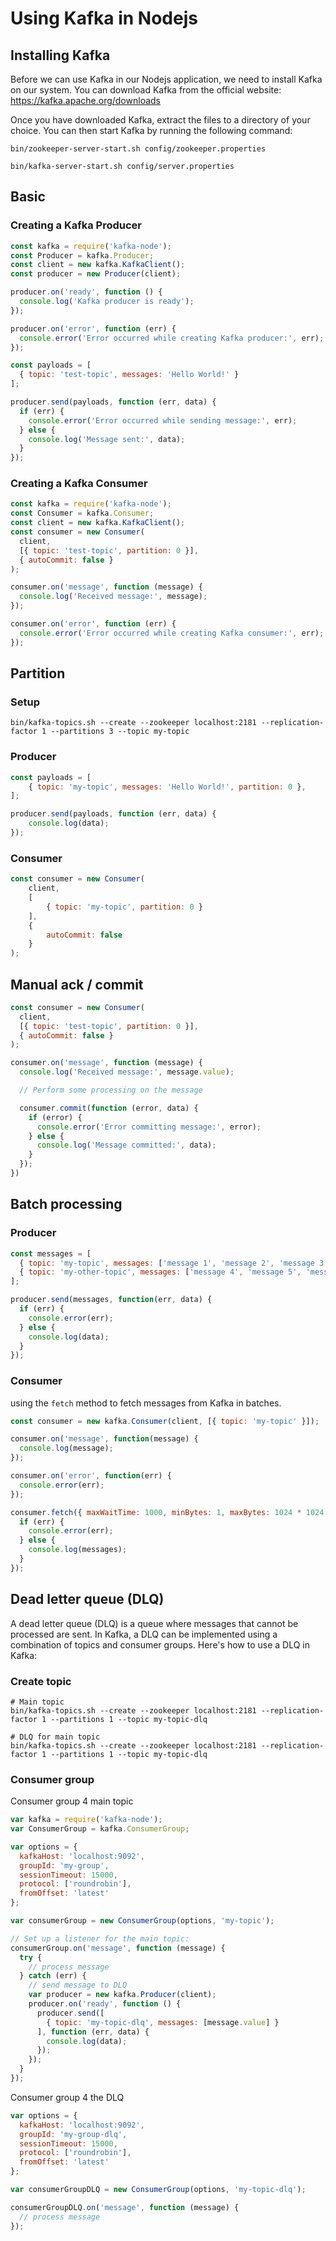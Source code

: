 # Using Kafka in Nodejs

## Installing Kafka

Before we can use Kafka in our Nodejs application, we need to install Kafka on our system. You can download Kafka from the official website: https://kafka.apache.org/downloads

Once you have downloaded Kafka, extract the files to a directory of your choice. You can then start Kafka by running the following command:

```
bin/zookeeper-server-start.sh config/zookeeper.properties

bin/kafka-server-start.sh config/server.properties
```
## Basic
### Creating a Kafka Producer

```js
const kafka = require('kafka-node');
const Producer = kafka.Producer;
const client = new kafka.KafkaClient();
const producer = new Producer(client);

producer.on('ready', function () {
  console.log('Kafka producer is ready');
});

producer.on('error', function (err) {
  console.error('Error occurred while creating Kafka producer:', err);
});

const payloads = [
  { topic: 'test-topic', messages: 'Hello World!' }
];

producer.send(payloads, function (err, data) {
  if (err) {
    console.error('Error occurred while sending message:', err);
  } else {
    console.log('Message sent:', data);
  }
});
```

### Creating a Kafka Consumer

```js
const kafka = require('kafka-node');
const Consumer = kafka.Consumer;
const client = new kafka.KafkaClient();
const consumer = new Consumer(
  client,
  [{ topic: 'test-topic', partition: 0 }],
  { autoCommit: false }
);

consumer.on('message', function (message) {
  console.log('Received message:', message);
});

consumer.on('error', function (err) {
  console.error('Error occurred while creating Kafka consumer:', err);
});
```

## Partition

### Setup
```
bin/kafka-topics.sh --create --zookeeper localhost:2181 --replication-factor 1 --partitions 3 --topic my-topic
```

### Producer
```js
const payloads = [
    { topic: 'my-topic', messages: 'Hello World!', partition: 0 },
];

producer.send(payloads, function (err, data) {
    console.log(data);
});
```

### Consumer
```js
const consumer = new Consumer(
    client,
    [
        { topic: 'my-topic', partition: 0 }
    ],
    {
        autoCommit: false
    }
);
```

## Manual ack / commit

```js
const consumer = new Consumer(
  client,
  [{ topic: 'test-topic', partition: 0 }],
  { autoCommit: false }
);

consumer.on('message', function (message) {
  console.log('Received message:', message.value);

  // Perform some processing on the message

  consumer.commit(function (error, data) {
    if (error) {
      console.error('Error committing message:', error);
    } else {
      console.log('Message committed:', data);
    }
  });
})
```

## Batch processing

### Producer
 
```js
const messages = [
  { topic: 'my-topic', messages: ['message 1', 'message 2', 'message 3'] },
  { topic: 'my-other-topic', messages: ['message 4', 'message 5', 'message 6'] }
];

producer.send(messages, function(err, data) {
  if (err) {
    console.error(err);
  } else {
    console.log(data);
  }
});
```

### Consumer

 using the `fetch` method to fetch messages from Kafka in batches.

```js
const consumer = new kafka.Consumer(client, [{ topic: 'my-topic' }]);

consumer.on('message', function(message) {
  console.log(message);
});

consumer.on('error', function(err) {
  console.error(err);
});

consumer.fetch({ maxWaitTime: 1000, minBytes: 1, maxBytes: 1024 * 1024 }, function(err, messages) {
  if (err) {
    console.error(err);
  } else {
    console.log(messages);
  }
});
```

## Dead letter queue (DLQ)

A dead letter queue (DLQ) is a queue where messages that cannot be processed are sent. In Kafka, a DLQ can be implemented using a combination of topics and consumer groups. Here's how to use a DLQ in Kafka:

### Create topic

```
# Main topic
bin/kafka-topics.sh --create --zookeeper localhost:2181 --replication-factor 1 --partitions 1 --topic my-topic-dlq

# DLQ for main topic
bin/kafka-topics.sh --create --zookeeper localhost:2181 --replication-factor 1 --partitions 1 --topic my-topic-dlq
```

### Consumer group 

Consumer group 4 main topic

```js
var kafka = require('kafka-node');
var ConsumerGroup = kafka.ConsumerGroup;

var options = {
  kafkaHost: 'localhost:9092',
  groupId: 'my-group',
  sessionTimeout: 15000,
  protocol: ['roundrobin'],
  fromOffset: 'latest'
};

var consumerGroup = new ConsumerGroup(options, 'my-topic');

// Set up a listener for the main topic:
consumerGroup.on('message', function (message) {
  try {
    // process message
  } catch (err) {
    // send message to DLQ
    var producer = new kafka.Producer(client);
    producer.on('ready', function () {
      producer.send([
        { topic: 'my-topic-dlq', messages: [message.value] }
      ], function (err, data) {
        console.log(data);
      });
    });
  }
});
```

Consumer group 4 the DLQ

```js
var options = {
  kafkaHost: 'localhost:9092',
  groupId: 'my-group-dlq',
  sessionTimeout: 15000,
  protocol: ['roundrobin'],
  fromOffset: 'latest'
};

var consumerGroupDLQ = new ConsumerGroup(options, 'my-topic-dlq');

consumerGroupDLQ.on('message', function (message) {
  // process message
});
```


